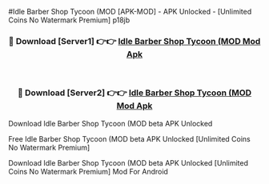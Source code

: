 #Idle Barber Shop Tycoon (MOD [APK-MOD] - APK Unlocked - [Unlimited Coins No Watermark Premium] p18jb



<div align="center">

<h3>🔴 Download [Server1] 👉👉 <a href="https://momento.my/?title=Idle_Barber_Shop_Tycoon_(MOD">Idle Barber Shop Tycoon (MOD Mod Apk</a></h3><br>

<h3>🔴 Download [Server2] 👉👉 <a href="https://momento.my/?title=Idle_Barber_Shop_Tycoon_(MOD">Idle Barber Shop Tycoon (MOD Mod Apk</a></h3>
</div>



Download Idle Barber Shop Tycoon (MOD beta APK Unlocked

Free Idle Barber Shop Tycoon (MOD beta APK Unlocked [Unlimited Coins No Watermark Premium]

Download Idle Barber Shop Tycoon (MOD beta APK Unlocked [Unlimited Coins No Watermark Premium] Mod For Android
